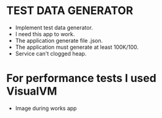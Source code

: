 TEST DATA GENERATOR
====================

* Implement test data generator. 
* I need this app to work.
* The application generate file .json.
* The application must generate at least 100K/100.
* Service can't clogged heap.
 

# For performance tests I used VisualVM

* Image during works app
